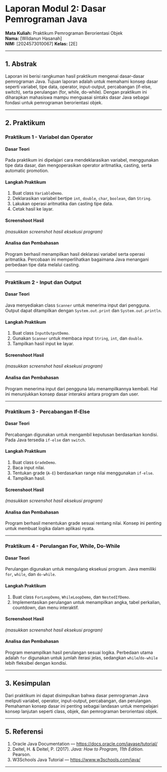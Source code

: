 # Laporan Modul 2: Dasar Pemrograman Java

**Mata Kuliah:** Praktikum Pemrograman Berorientasi Objek   
**Nama:** [Wildanun Hasanah]  
**NIM:** [2024573010067]
**Kelas:** [2E]

---

## 1. Abstrak
Laporan ini berisi rangkuman hasil praktikum mengenai dasar-dasar pemrograman Java. Tujuan laporan adalah untuk memahami konsep dasar seperti variabel, tipe data, operator, input-output, percabangan (if-else, switch), serta perulangan (for, while, do-while). Dengan praktikum ini diharapkan mahasiswa mampu menguasai sintaks dasar Java sebagai fondasi untuk pemrograman berorientasi objek.

---

## 2. Praktikum

### Praktikum 1 - Variabel dan Operator
#### Dasar Teori
Pada praktikum ini dipelajari cara mendeklarasikan variabel, menggunakan tipe data dasar, dan mengoperasikan operator aritmatika, casting, serta automatic promotion.
#### Langkah Praktikum
1. Buat class `VariableDemo`.
2. Deklarasikan variabel bertipe `int`, `double`, `char`, `boolean`, dan `String`.
3. Lakukan operasi aritmatika dan casting tipe data.
4. Cetak hasil ke layar.
#### Screenshoot Hasil
*(masukkan screenshot hasil eksekusi program)*
#### Analisa dan Pembahasan
Program berhasil menampilkan hasil deklarasi variabel serta operasi aritmatika. Percobaan ini memperlihatkan bagaimana Java menangani perbedaan tipe data melalui casting.

---

### Praktikum 2 - Input dan Output
#### Dasar Teori
Java menyediakan class `Scanner` untuk menerima input dari pengguna. Output dapat ditampilkan dengan `System.out.print` dan `System.out.println`.
#### Langkah Praktikum
1. Buat class `InputOutputDemo`.
2. Gunakan `Scanner` untuk membaca input `String`, `int`, dan `double`.
3. Tampilkan hasil input ke layar.
#### Screenshoot Hasil
*(masukkan screenshot hasil eksekusi program)*
#### Analisa dan Pembahasan
Program menerima input dari pengguna lalu menampilkannya kembali. Hal ini menunjukkan konsep dasar interaksi antara program dan user.

---

### Praktikum 3 - Percabangan If-Else
#### Dasar Teori
Percabangan digunakan untuk mengambil keputusan berdasarkan kondisi. Pada Java tersedia `if-else` dan `switch`.
#### Langkah Praktikum
1. Buat class `GradeDemo`.
2. Baca input nilai.
3. Tentukan grade (`A-E`) berdasarkan range nilai menggunakan `if-else`.
4. Tampilkan hasil.
#### Screenshoot Hasil
*(masukkan screenshot hasil eksekusi program)*
#### Analisa dan Pembahasan
Program berhasil menentukan grade sesuai rentang nilai. Konsep ini penting untuk membuat logika dalam aplikasi nyata.

---

### Praktikum 4 - Perulangan For, While, Do-While
#### Dasar Teori
Perulangan digunakan untuk mengulang eksekusi program. Java memiliki `for`, `while`, dan `do-while`.
#### Langkah Praktikum
1. Buat class `ForLoopDemo`, `WhileLoopDemo`, dan `NestedIfDemo`.
2. Implementasikan perulangan untuk menampilkan angka, tabel perkalian, countdown, dan menu interaktif.
#### Screenshoot Hasil
*(masukkan screenshot hasil eksekusi program)*
#### Analisa dan Pembahasan
Program menampilkan hasil perulangan sesuai logika. Perbedaan utama adalah `for` digunakan untuk jumlah iterasi jelas, sedangkan `while`/`do-while` lebih fleksibel dengan kondisi.

---

## 3. Kesimpulan
Dari praktikum ini dapat disimpulkan bahwa dasar pemrograman Java meliputi variabel, operator, input-output, percabangan, dan perulangan. Pemahaman konsep dasar ini penting sebagai landasan untuk mempelajari konsep lanjutan seperti class, objek, dan pemrograman berorientasi objek.

---

## 5. Referensi
1. Oracle Java Documentation — https://docs.oracle.com/javase/tutorial/
2. Deitel, H. & Deitel, P. (2017). *Java: How to Program, 11th Edition.* Pearson.
3. W3Schools Java Tutorial — https://www.w3schools.com/java/

---
